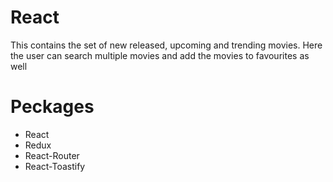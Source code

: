 # React 
This contains the set of new released, upcoming and trending movies.
Here the user can search multiple movies and add the movies to favourites as well

# Peckages
- React
- Redux
- React-Router
- React-Toastify
